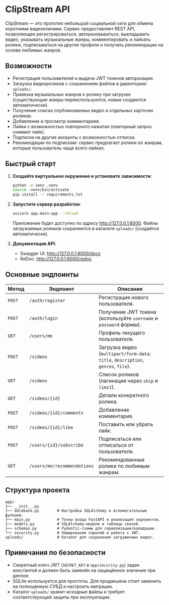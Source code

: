 # ClipStream API

ClipStream — это прототип небольшой социальной сети для обмена короткими видеоклипами. Сервис предоставляет REST API, позволяющее регистрироваться, авторизовываться, выкладывать видео, указывать музыкальные жанры, комментировать и лайкать ролики, подписываться на другие профили и получать рекомендации на основе любимых жанров.

## Возможности

- Регистрация пользователей и выдача JWT токенов авторизации.
- Загрузка видеороликов с сохранением файлов в директорию `uploads/`.
- Привязка музыкальных жанров к ролику при загрузке (существующие жанры переиспользуются, новые создаются автоматически).
- Получение списка опубликованных видео и отдельных карточек роликов.
- Добавление и просмотр комментариев.
- Лайки с возможностью повторного нажатия (повторный запрос снимает лайк).
- Подписки на другие аккаунты с возможностью отписки.
- Рекомендации по подпискам: сервис предлагает ролики по жанрам, которые пользователь чаще всего лайкал.

## Быстрый старт

1. **Создайте виртуальное окружение и установите зависимости**:

   ```bash
   python -m venv .venv
   source .venv/bin/activate
   pip install -r requirements.txt
   ```

2. **Запустите сервер разработки**:

   ```bash
   uvicorn app.main:app --reload
   ```

   Приложение будет доступно по адресу <http://127.0.0.1:8000>. Файлы загружаемых роликов сохраняются в каталоге `uploads/` (создаётся автоматически).

3. **Документация API**:

   - Swagger UI: <http://127.0.0.1:8000/docs>
   - ReDoc: <http://127.0.0.1:8000/redoc>

## Основные эндпоинты

| Метод | Эндпоинт | Описание |
|-------|----------|----------|
| `POST` | `/auth/register` | Регистрация нового пользователя. |
| `POST` | `/auth/login` | Получение JWT токена (используйте `username` и `password` формы). |
| `GET` | `/users/me` | Профиль текущего пользователя. |
| `POST` | `/videos` | Загрузка видео (`multipart/form-data`: `title`, `description`, `genres`, `file`). |
| `GET` | `/videos` | Список роликов (пагинация через `skip` и `limit`). |
| `GET` | `/videos/{id}` | Детали конкретного ролика. |
| `POST` | `/videos/{id}/comments` | Добавление комментария. |
| `POST` | `/videos/{id}/like` | Поставить или убрать лайк. |
| `POST` | `/users/{id}/subscribe` | Подписаться или отписаться от пользователя. |
| `GET` | `/users/me/recommendations` | Рекомендованные ролики по любимым жанрам. |

## Структура проекта

```
app/
├── __init__.py
├── database.py        # Настройка SQLAlchemy и вспомогательные функции.
├── main.py            # Точки входа FastAPI и реализация эндпоинтов.
├── models.py          # SQLAlchemy-модели и таблицы связей.
├── schemas.py         # Pydantic-схемы для сериализации/валидации.
└── security.py        # Хеширование паролей и работа с JWT.
uploads/               # Каталог для сохранения загруженных видео.
```

## Примечания по безопасности

- Секретный ключ JWT (`SECRET_KEY` в `app/security.py`) задан константой и должен быть заменён на защищённое значение при деплое.
- SQLite используется для простоты. Для продакшена стоит заменить на полноценную СУБД и настроить миграции.
- Каталог `uploads/` хранит исходные файлы и требует соответствующей защиты при эксплуатации.
